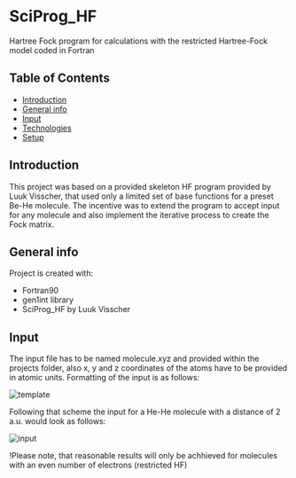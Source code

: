 # SciProg_HF
Hartree Fock program for calculations with the restricted Hartree-Fock model coded in Fortran
## Table of Contents
* [Introduction](#introduction)
* [General info](#general-info)
* [Input](#input)
* [Technologies](#technologies)
* [Setup](#setup)

## Introduction
This project was based on a provided skeleton HF program provided by Luuk Visscher, that used only a limited set of base functions for a preset Be-He molecule. The incentive was to extend the program to accept input for any molecule and also implement the iterative process to create the Fock matrix. 

## General info
Project is created with:
* Fortran90
* gen1int library
* SciProg_HF by Luuk Visscher

## Input
The input file has to be named molecule.xyz and provided within the projects folder, also x, y and z coordinates of the atoms have to be provided in atomic units. Formatting of the input is as follows:



![template](https://user-images.githubusercontent.com/101809431/161159992-ad7848bb-eec2-4f2d-8679-a9a6ce1ed844.png)


Following that scheme the input for a He-He molecule with a distance of 2 a.u. would look as follows:


![input](https://user-images.githubusercontent.com/101809431/161159744-d6ce5bf9-ffc9-4b0d-9100-a5805e7b456a.png)

!Please note, that reasonable results will only be achhieved for molecules with an even number of electrons (restricted HF)


